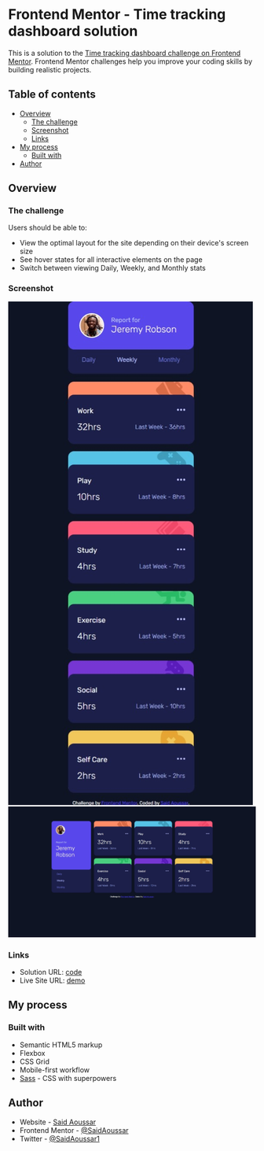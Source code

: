 # Frontend Mentor - Time tracking dashboard solution

This is a solution to the [Time tracking dashboard challenge on Frontend Mentor](https://www.frontendmentor.io/challenges/time-tracking-dashboard-UIQ7167Jw). Frontend Mentor challenges help you improve your coding skills by building realistic projects.

## Table of contents

- [Overview](#overview)
  - [The challenge](#the-challenge)
  - [Screenshot](#screenshot)
  - [Links](#links)
- [My process](#my-process)
  - [Built with](#built-with)
- [Author](#author)

## Overview

### The challenge

Users should be able to:

- View the optimal layout for the site depending on their device's screen size
- See hover states for all interactive elements on the page
- Switch between viewing Daily, Weekly, and Monthly stats

### Screenshot

![time-tracking-dashboard-desktop](./screenshots/time-tracking-dashboard-desktop.jpeg)
![time-tracking-dashboard-mobile](./screenshots/time-tracking-dashboard-mobile.jpeg)

### Links

- Solution URL: [code](https://github.com/SaidAoussar/time-tracking-dashboard)
- Live Site URL: [demo](https://saidaoussar.github.io/time-tracking-dashboard/)

## My process

### Built with

- Semantic HTML5 markup
- Flexbox
- CSS Grid
- Mobile-first workflow
- [Sass](https://sass-lang.com/) - CSS with superpowers

## Author

- Website - [Said Aoussar](https://saidaoussar.tech/)
- Frontend Mentor - [@SaidAoussar](https://www.frontendmentor.io/profile/SaidAoussar)
- Twitter - [@SaidAoussar1](https://twitter.com/SaidAoussar1)

